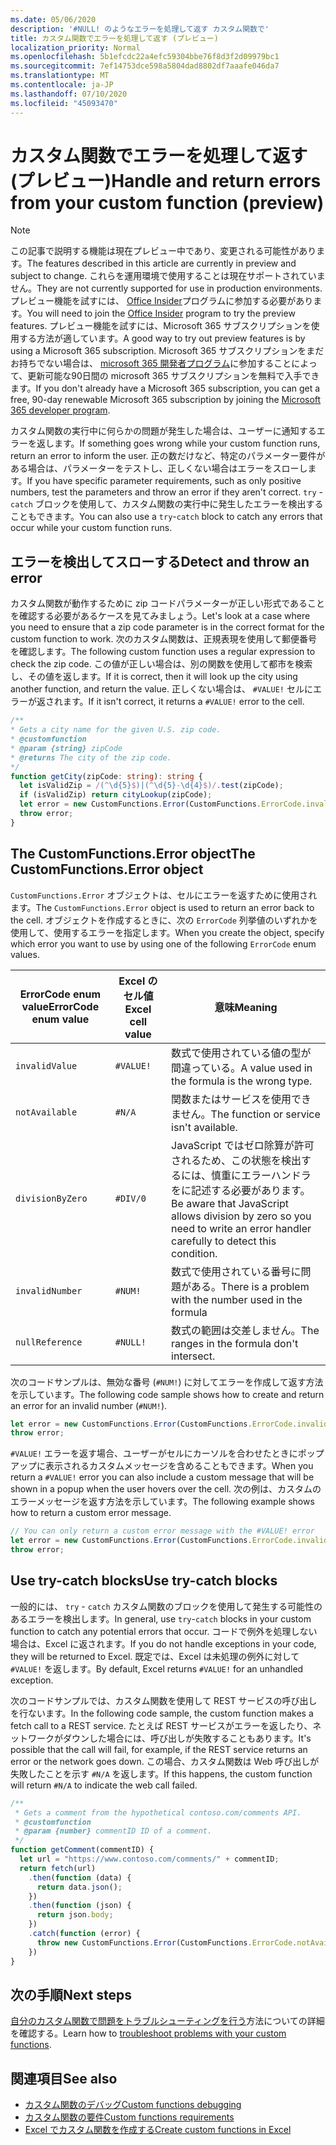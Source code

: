 ```yaml
---
ms.date: 05/06/2020
description: '#NULL! のようなエラーを処理して返す カスタム関数で'
title: カスタム関数でエラーを処理して返す (プレビュー)
localization_priority: Normal
ms.openlocfilehash: 5b1efcdc22a4efc59304bbe76f8d3f2d09979bc1
ms.sourcegitcommit: 7ef14753dce598a5804dad8802df7aaafe046da7
ms.translationtype: MT
ms.contentlocale: ja-JP
ms.lasthandoff: 07/10/2020
ms.locfileid: "45093470"
---
```

# <a name="handle-and-return-errors-from-your-custom-function-preview"></a><span data-ttu-id="44442-104">カスタム関数でエラーを処理して返す (プレビュー)</span><span class="sxs-lookup"><span data-stu-id="44442-104">Handle and return errors from your custom function (preview)</span></span>

> [!NOTE]
> <span data-ttu-id="44442-105">この記事で説明する機能は現在プレビュー中であり、変更される可能性があります。</span><span class="sxs-lookup"><span data-stu-id="44442-105">The features described in this article are currently in preview and subject to change.</span></span> <span data-ttu-id="44442-106">これらを運用環境で使用することは現在サポートされていません。</span><span class="sxs-lookup"><span data-stu-id="44442-106">They are not currently supported for use in production environments.</span></span> <span data-ttu-id="44442-107">プレビュー機能を試すには、 [Office Insider](https://insider.office.com/join)プログラムに参加する必要があります。</span><span class="sxs-lookup"><span data-stu-id="44442-107">You will need to join the [Office Insider](https://insider.office.com/join) program to try the preview features.</span></span>  <span data-ttu-id="44442-108">プレビュー機能を試すには、Microsoft 365 サブスクリプションを使用する方法が適しています。</span><span class="sxs-lookup"><span data-stu-id="44442-108">A good way to try out preview features is by using a Microsoft 365 subscription.</span></span> <span data-ttu-id="44442-109">Microsoft 365 サブスクリプションをまだお持ちでない場合は、 [microsoft 365 開発者プログラム](https://developer.microsoft.com/office/dev-program)に参加することによって、更新可能な90日間の microsoft 365 サブスクリプションを無料で入手できます。</span><span class="sxs-lookup"><span data-stu-id="44442-109">If you don't already have a Microsoft 365 subscription, you can get a free, 90-day renewable Microsoft 365 subscription by joining the [Microsoft 365 developer program](https://developer.microsoft.com/office/dev-program).</span></span>

<span data-ttu-id="44442-110">カスタム関数の実行中に何らかの問題が発生した場合は、ユーザーに通知するエラーを返します。</span><span class="sxs-lookup"><span data-stu-id="44442-110">If something goes wrong while your custom function runs, return an error to inform the user.</span></span> <span data-ttu-id="44442-111">正の数だけなど、特定のパラメーター要件がある場合は、パラメーターをテストし、正しくない場合はエラーをスローします。</span><span class="sxs-lookup"><span data-stu-id="44442-111">If you have specific parameter requirements, such as only positive numbers, test the parameters and throw an error if they aren't correct.</span></span> <span data-ttu-id="44442-112">`try` - `catch` ブロックを使用して、カスタム関数の実行中に発生したエラーを検出することもできます。</span><span class="sxs-lookup"><span data-stu-id="44442-112">You can also use a `try`-`catch` block to catch any errors that occur while your custom function runs.</span></span>

## <a name="detect-and-throw-an-error"></a><span data-ttu-id="44442-113">エラーを検出してスローする</span><span class="sxs-lookup"><span data-stu-id="44442-113">Detect and throw an error</span></span>

<span data-ttu-id="44442-114">カスタム関数が動作するために zip コードパラメーターが正しい形式であることを確認する必要があるケースを見てみましょう。</span><span class="sxs-lookup"><span data-stu-id="44442-114">Let's look at a case where you need to ensure that a zip code parameter is in the correct format for the custom function to work.</span></span> <span data-ttu-id="44442-115">次のカスタム関数は、正規表現を使用して郵便番号を確認します。</span><span class="sxs-lookup"><span data-stu-id="44442-115">The following custom function uses a regular expression to check the zip code.</span></span> <span data-ttu-id="44442-116">この値が正しい場合は、別の関数を使用して都市を検索し、その値を返します。</span><span class="sxs-lookup"><span data-stu-id="44442-116">If it is correct, then it will look up the city using another function, and return the value.</span></span> <span data-ttu-id="44442-117">正しくない場合は、 `#VALUE!` セルにエラーが返されます。</span><span class="sxs-lookup"><span data-stu-id="44442-117">If it isn't correct, it returns a `#VALUE!` error to the cell.</span></span>

```typescript
/**
* Gets a city name for the given U.S. zip code.
* @customfunction
* @param {string} zipCode
* @returns The city of the zip code.
*/
function getCity(zipCode: string): string {
  let isValidZip = /(^\d{5}$)|(^\d{5}-\d{4}$)/.test(zipCode);
  if (isValidZip) return cityLookup(zipCode);
  let error = new CustomFunctions.Error(CustomFunctions.ErrorCode.invalidValue, "Please provide a valid U.S. zip code.");
  throw error;
}
```

## <a name="the-customfunctionserror-object"></a><span data-ttu-id="44442-118">The CustomFunctions.Error object</span><span class="sxs-lookup"><span data-stu-id="44442-118">The CustomFunctions.Error object</span></span>

<span data-ttu-id="44442-119">`CustomFunctions.Error` オブジェクトは、セルにエラーを返すために使用されます。</span><span class="sxs-lookup"><span data-stu-id="44442-119">The `CustomFunctions.Error` object is used to return an error back to the cell.</span></span> <span data-ttu-id="44442-120">オブジェクトを作成するときに、次の `ErrorCode` 列挙値のいずれかを使用して、使用するエラーを指定します。</span><span class="sxs-lookup"><span data-stu-id="44442-120">When you create the object, specify which error you want to use by using one of the following `ErrorCode` enum values.</span></span>


|<span data-ttu-id="44442-121">ErrorCode enum value</span><span class="sxs-lookup"><span data-stu-id="44442-121">ErrorCode enum value</span></span>  |<span data-ttu-id="44442-122">Excel のセル値</span><span class="sxs-lookup"><span data-stu-id="44442-122">Excel cell value</span></span>  |<span data-ttu-id="44442-123">意味</span><span class="sxs-lookup"><span data-stu-id="44442-123">Meaning</span></span>  |
|---------------|---------|---------|
|`invalidValue`   | `#VALUE!` | <span data-ttu-id="44442-124">数式で使用されている値の型が間違っている。</span><span class="sxs-lookup"><span data-stu-id="44442-124">A value used in the formula is the wrong type.</span></span> |
|`notAvailable`   | `#N/A`    | <span data-ttu-id="44442-125">関数またはサービスを使用できません。</span><span class="sxs-lookup"><span data-stu-id="44442-125">The function or service isn't available.</span></span> |
|`divisionByZero` | `#DIV/0`  | <span data-ttu-id="44442-126">JavaScript ではゼロ除算が許可されるため、この状態を検出するには、慎重にエラーハンドラをに記述する必要があります。</span><span class="sxs-lookup"><span data-stu-id="44442-126">Be aware that JavaScript allows division by zero so you need to write an error handler carefully to detect this condition.</span></span> |
|`invalidNumber`  | `#NUM!`   | <span data-ttu-id="44442-127">数式で使用されている番号に問題がある。</span><span class="sxs-lookup"><span data-stu-id="44442-127">There is a problem with the number used in the formula</span></span> |
|`nullReference`  | `#NULL!`  | <span data-ttu-id="44442-128">数式の範囲は交差しません。</span><span class="sxs-lookup"><span data-stu-id="44442-128">The ranges in the formula don't intersect.</span></span> |

<span data-ttu-id="44442-129">次のコードサンプルは、無効な番号 (`#NUM!`) に対してエラーを作成して返す方法を示しています。</span><span class="sxs-lookup"><span data-stu-id="44442-129">The following code sample shows how to create and return an error for an invalid number (`#NUM!`).</span></span>

```typescript
let error = new CustomFunctions.Error(CustomFunctions.ErrorCode.invalidNumber);
throw error;
```

<span data-ttu-id="44442-130">`#VALUE!` エラーを返す場合、ユーザーがセルにカーソルを合わせたときにポップアップに表示されるカスタムメッセージを含めることもできます。</span><span class="sxs-lookup"><span data-stu-id="44442-130">When you return a `#VALUE!` error you can also include a custom message that will be shown in a popup when the user hovers over the cell.</span></span> <span data-ttu-id="44442-131">次の例は、カスタムのエラーメッセージを返す方法を示しています。</span><span class="sxs-lookup"><span data-stu-id="44442-131">The following example shows how to return a custom error message.</span></span>

```typescript
// You can only return a custom error message with the #VALUE! error
let error = new CustomFunctions.Error(CustomFunctions.ErrorCode.invalidValue, "The parameter can only contain lowercase characters.");
throw error;
```

## <a name="use-try-catch-blocks"></a><span data-ttu-id="44442-132">Use try-catch blocks</span><span class="sxs-lookup"><span data-stu-id="44442-132">Use try-catch blocks</span></span>

<span data-ttu-id="44442-133">一般的には、 `try` - `catch` カスタム関数のブロックを使用して発生する可能性のあるエラーを検出します。</span><span class="sxs-lookup"><span data-stu-id="44442-133">In general, use `try`-`catch` blocks in your custom function to catch any potential errors that occur.</span></span> <span data-ttu-id="44442-134">コードで例外を処理しない場合は、Excel に返されます。</span><span class="sxs-lookup"><span data-stu-id="44442-134">If you do not handle exceptions in your code, they will be returned to Excel.</span></span> <span data-ttu-id="44442-135">既定では、Excel は未処理の例外に対して `#VALUE!` を返します。</span><span class="sxs-lookup"><span data-stu-id="44442-135">By default, Excel returns `#VALUE!` for an unhandled exception.</span></span>

<span data-ttu-id="44442-136">次のコードサンプルでは、カスタム関数を使用して REST サービスの呼び出しを行ないます。</span><span class="sxs-lookup"><span data-stu-id="44442-136">In the following code sample, the custom function makes a fetch call to a REST service.</span></span> <span data-ttu-id="44442-137">たとえば REST サービスがエラーを返したり、ネットワークがダウンした場合には、呼び出しが失敗することもあります。</span><span class="sxs-lookup"><span data-stu-id="44442-137">It's possible that the call will fail, for example, if the REST service returns an error or the network goes down.</span></span> <span data-ttu-id="44442-138">この場合、カスタム関数は Web 呼び出しが失敗したことを示す `#N/A` を返します。</span><span class="sxs-lookup"><span data-stu-id="44442-138">If this happens, the custom function will return `#N/A` to indicate the web call failed.</span></span>


```typescript
/**
 * Gets a comment from the hypothetical contoso.com/comments API.
 * @customfunction
 * @param {number} commentID ID of a comment.
 */
function getComment(commentID) {
  let url = "https://www.contoso.com/comments/" + commentID;
  return fetch(url)
    .then(function (data) {
      return data.json();
    })
    .then(function (json) {
      return json.body;
    })
    .catch(function (error) {
      throw new CustomFunctions.Error(CustomFunctions.ErrorCode.notAvailable);
    })
}
```

## <a name="next-steps"></a><span data-ttu-id="44442-139">次の手順</span><span class="sxs-lookup"><span data-stu-id="44442-139">Next steps</span></span>

<span data-ttu-id="44442-140">[自分のカスタム関数で問題をトラブルシューティングを行う](custom-functions-troubleshooting.md)方法についての詳細を確認する。</span><span class="sxs-lookup"><span data-stu-id="44442-140">Learn how to [troubleshoot problems with your custom functions](custom-functions-troubleshooting.md).</span></span>

## <a name="see-also"></a><span data-ttu-id="44442-141">関連項目</span><span class="sxs-lookup"><span data-stu-id="44442-141">See also</span></span>

* [<span data-ttu-id="44442-142">カスタム関数のデバッグ</span><span class="sxs-lookup"><span data-stu-id="44442-142">Custom functions debugging</span></span>](custom-functions-debugging.md)
* [<span data-ttu-id="44442-143">カスタム関数の要件</span><span class="sxs-lookup"><span data-stu-id="44442-143">Custom functions requirements</span></span>](custom-functions-requirement-sets.md)
* [<span data-ttu-id="44442-144">Excel でカスタム関数を作成する</span><span class="sxs-lookup"><span data-stu-id="44442-144">Create custom functions in Excel</span></span>](custom-functions-overview.md)
